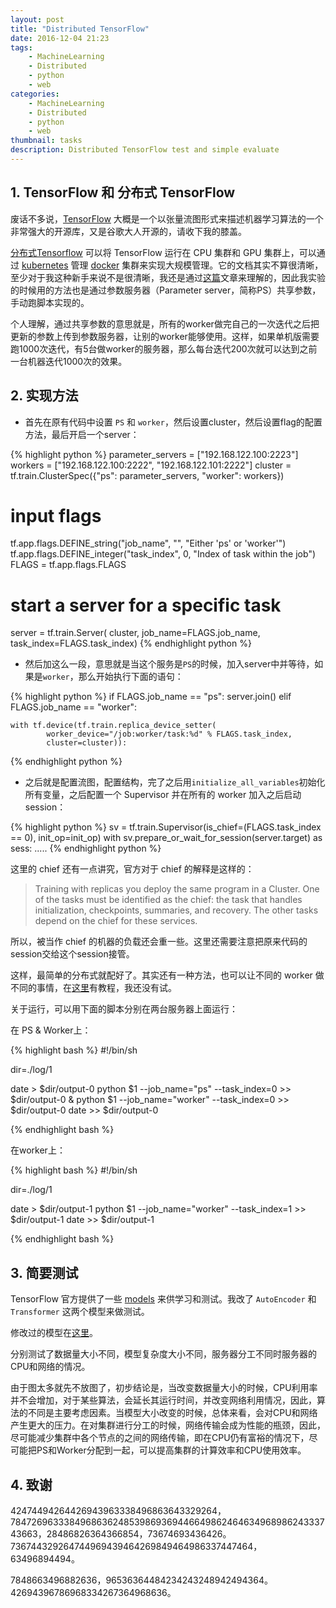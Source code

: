 ```yaml
---
layout: post
title: "Distributed TensorFlow"
date: 2016-12-04 21:23
tags:
    - MachineLearning
    - Distributed
    - python
    - web
categories:
    - MachineLearning
    - Distributed
    - python
    - web
thumbnail: tasks
description: Distributed TensorFlow test and simple evaluate
---
```


## 1. TensorFlow 和 分布式 TensorFlow

废话不多说，[TensorFlow](https://www.tensorflow.org/) 大概是一个以张量流图形式来描述机器学习算法的一个非常强大的开源库，又是谷歌大人开源的，请收下我的膝盖。

[分布式Tensorflow](https://www.tensorflow.org/versions/r0.12/how_tos/distributed/index.html#distributed-tensorflow) 可以将 TensorFlow 运行在 CPU 集群和 GPU 集群上，可以通过 [kubernetes](http://kubernetes.io/) 管理 [docker](https://www.docker.com/) 集群来实现大规模管理。它的文档其实不算很清晰，至少对于我这种新手来说不是很清晰，我还是通过[这篇](https://ischlag.github.io/2016/06/12/async-distributed-tensorflow/)文章来理解的，因此我实验的时候用的方法也是通过参数服务器（Parameter server，简称PS）共享参数，手动跑脚本实现的。

个人理解，通过共享参数的意思就是，所有的worker做完自己的一次迭代之后把更新的参数上传到参数服务器，让别的worker能够使用。这样，如果单机版需要跑1000次迭代，有5台做worker的服务器，那么每台迭代200次就可以达到之前一台机器迭代1000次的效果。

## 2. 实现方法

- 首先在原有代码中设置 `PS` 和 `worker`，然后设置cluster，然后设置flag的配置方法，最后开启一个server：

{% highlight python %}
parameter_servers = ["192.168.122.100:2223"]
workers = ["192.168.122.100:2222",
           "192.168.122.101:2222"]
cluster = tf.train.ClusterSpec({"ps": parameter_servers, "worker": workers})

# input flags
tf.app.flags.DEFINE_string("job_name", "", "Either 'ps' or 'worker'")
tf.app.flags.DEFINE_integer("task_index", 0, "Index of task within the job")
FLAGS = tf.app.flags.FLAGS

# start a server for a specific task
server = tf.train.Server(
    cluster, job_name=FLAGS.job_name, task_index=FLAGS.task_index)
{% endhighlight python %}

- 然后加这么一段，意思就是当这个服务是`PS`的时候，加入server中并等待，如果是`worker`，那么开始执行下面的语句：

{% highlight python %}
if FLAGS.job_name == "ps":
    server.join()
elif FLAGS.job_name == "worker":

    with tf.device(tf.train.replica_device_setter(
            worker_device="/job:worker/task:%d" % FLAGS.task_index,
            cluster=cluster)):
{% endhighlight python %}

- 之后就是配置流图，配置结构，完了之后用`initialize_all_variables`初始化所有变量，之后配置一个 Supervisor 并在所有的 worker 加入之后启动 session：

{% highlight python %}
    sv = tf.train.Supervisor(is_chief=(FLAGS.task_index == 0),
                             init_op=init_op)
    with sv.prepare_or_wait_for_session(server.target) as sess:
		.....
{% endhighlight python %}

这里的 chief 还有一点讲究，官方对于 chief 的解释是这样的：

> Training with replicas you deploy the same program in a Cluster. One of the tasks must be identified as the chief: the task that handles initialization, checkpoints, summaries, and recovery. The other tasks depend on the chief for these services.

所以，被当作 chief 的机器的负载还会重一些。这里还需要注意把原来代码的session交给这个session接管。

这样，最简单的分布式就配好了。其实还有一种方法，也可以让不同的 worker 做不同的事情，在[这里](http://learningtensorflow.com/lesson11/)有教程，我还没有试。

关于运行，可以用下面的脚本分别在两台服务器上面运行：

在 PS & Worker上：

{% highlight bash %}
#!/bin/sh

dir=./log/1

date > $dir/output-0
python $1 --job_name="ps" --task_index=0 >> $dir/output-0 &
python $1 --job_name="worker" --task_index=0 >> $dir/output-0
date >> $dir/output-0

{% endhighlight bash %}

在worker上：

{% highlight bash %}
#!/bin/sh

dir=./log/1

date > $dir/output-1
python $1 --job_name="worker" --task_index=1 >> $dir/output-1
date >> $dir/output-1

{% endhighlight bash %}

## 3. 简要测试

TensorFlow 官方提供了一些 [models](https://github.com/tensorflow/models) 来供学习和测试。我改了 `AutoEncoder` 和 `Transformer` 这两个模型来做测试。

修改过的模型在[这里](https://github.com/firiceguo/my-tensorflow-distributed)。

分别测试了数据量大小不同，模型复杂度大小不同，服务器分工不同时服务器的CPU和网络的情况。

由于图太多就先不放图了，初步结论是，当改变数据量大小的时候，CPU利用率并不会增加，对于某些算法，会延长其运行时间，并改变网络利用情况，因此，算法的不同是主要考虑因素。当模型大小改变的时候，总体来看，会对CPU和网络产生更大的压力。在对集群进行分工的时候，网络传输会成为性能的瓶颈，因此，尽可能减少集群中各个节点的之间的网络传输，即在CPU仍有富裕的情况下，尽可能把PS和Worker分配到一起，可以提高集群的计算效率和CPU使用效率。

## 4. 致谢

42474494264426943963338496863643329264，784726963338496863624853986936944664986246463496898624333743663，28486826364366854，73674693436426。736744329264744969439464269849464986337447464，63496894494。

7848663496882636，96536364484234243248942494364。42694396786968334267364968636。
